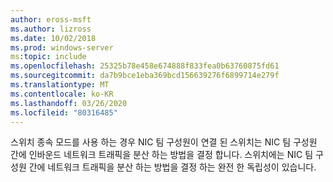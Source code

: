 ```yaml
---
author: eross-msft
ms.author: lizross
ms.date: 10/02/2018
ms.prod: windows-server
ms:topic: include
ms.openlocfilehash: 25325b78e458e674888f833fea0b63760875fd61
ms.sourcegitcommit: da7b9bce1eba369bcd156639276f6899714e279f
ms.translationtype: MT
ms.contentlocale: ko-KR
ms.lasthandoff: 03/26/2020
ms.locfileid: "80316485"
---
```

스위치 종속 모드를 사용 하는 경우 NIC 팀 구성원이 연결 된 스위치는 NIC 팀 구성원 간에 인바운드 네트워크 트래픽을 분산 하는 방법을 결정 합니다. 스위치에는 NIC 팀 구성원 간에 네트워크 트래픽을 분산 하는 방법을 결정 하는 완전 한 독립성이 있습니다.